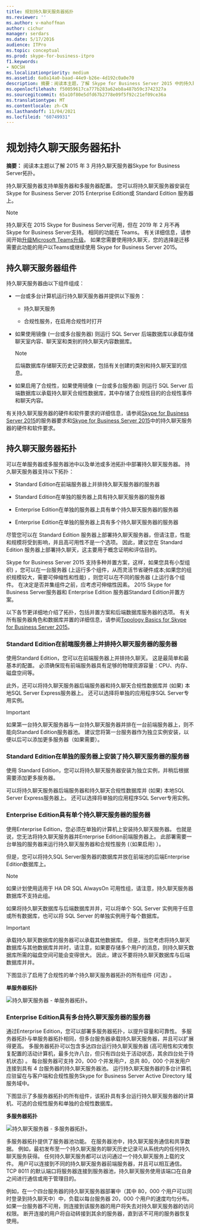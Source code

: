 ```yaml
---
title: 规划持久聊天服务器拓扑
ms.reviewer: ''
ms.author: v-mahoffman
author: cichur
manager: serdars
ms.date: 5/17/2016
audience: ITPro
ms.topic: conceptual
ms.prod: skype-for-business-itpro
f1.keywords:
- NOCSH
ms.localizationpriority: medium
ms.assetid: 6a0a14a0-baad-44e9-b26e-4d192c0a0e70
description: 摘要：阅读本主题，了解 Skype for Business Server 2015 中的持久聊天服务器组件和拓扑。
ms.openlocfilehash: f50059617ca777b283a62eb8a487b59c3742327a
ms.sourcegitcommit: 65a10f80e5dfd67b2778e09f5f92c21ef09ce36a
ms.translationtype: MT
ms.contentlocale: zh-CN
ms.lasthandoff: 11/04/2021
ms.locfileid: "60749931"
---
```

# <a name="plan-persistent-chat-server-topology"></a>规划持久聊天服务器拓扑
 
**摘要：** 阅读本主题以了解 2015 年 3 月持久聊天服务器Skype for Business Server拓扑。
  
持久聊天服务器支持单服务器和多服务器配置。 您可以将持久聊天服务器安装在 Skype for Business Server 2015 Enterprise Edition或 Standard Edition 服务器上。 

> [!NOTE] 
> 持久聊天在 2015 Skype for Business Server可用，但在 2019 年 2 月不再Skype for Business Server支持。 相同的功能在 Teams。 有关详细信息，请参阅开始[升级Microsoft Teams升级](/microsoftteams/upgrade-start-here)。 如果您需要使用持久聊天，您的选择是迁移需要此功能的用户以Teams或继续使用 Skype for Business Server 2015。 
  
## <a name="persistent-chat-server-components"></a>持久聊天服务器组件

持久聊天服务器由以下组件组成：
  
- 一台或多台计算机运行持久聊天服务器并提供以下服务：
    
  - 持久聊天服务
    
  - 合规性服务，在启用合规性时打开
    
- 如果使用镜像 (一台或多台服务器) 则运行 SQL Server 后端数据库以承载存储聊天室内容、聊天室和类别的持久聊天内容数据库。
    
    > [!NOTE]
    > 后端数据库存储聊天历史记录数据，包括有关创建的类别和持久聊天室的信息。 
  
- 如果启用了合规性，如果使用镜像 (一台或多台服务器) 则运行 SQL Server 后端数据库以承载持久聊天合规性数据库，其中存储了合规性目的的合规性事件和聊天内容。
    
有关持久聊天服务器的硬件和软件要求的详细信息，请参阅[Skype for Business Server 2015](../../plan-your-deployment/requirements-for-your-environment/server-requirements.md)的服务器要求和[Skype for Business Server 2015](hardware-and-software-requirements.md)中的持久聊天服务器的硬件和软件要求。 
  
## <a name="persistent-chat-server-topologies"></a>持久聊天服务器拓扑

可以在单服务器或多服务器池中以及单池或多池拓扑中部署持久聊天服务器。 持久聊天服务器支持以下拓扑：
  
-  Standard Edition在前端服务器上并排持久聊天服务器的服务器
    
-  Standard Edition在单独的服务器上具有持久聊天服务器的服务器
    
-  Enterprise Edition在单独的服务器上具有单个持久聊天服务器的服务器
    
-  Enterprise Edition在单独的服务器上具有多个持久聊天服务器的服务器
    
尽管您可以在 Standard Edition 服务器上部署持久聊天服务器，但请注意，性能和规模将受到影响，并且高可用性不是一个选项。 因此，建议您在 Standard Edition 服务器上部署持久聊天，这主要用于概念证明和评估目的。 
  
Skype for Business Server 2015 支持多种并置方案，这样，如果您具有小型组织) ，您可以在一台服务器 (上运行多个组件，从而灵活节省硬件成本;如果您的组织规模较大，需要可伸缩性和性能) ，则您可以在不同的服务器 (上运行各个组件。 在决定是否并集组件之前，应考虑可伸缩性因素。 2015 Skype for Business Server服务器和 Enterprise Edition 服务器Standard Edition并置方案。 
  
以下各节更详细地介绍了拓扑，包括并置方案和后端数据库服务器的选项。 有关所有服务器角色和数据库并置的详细信息，请参阅[Topology Basics for Skype for Business Server 2015](../../plan-your-deployment/topology-basics/topology-basics.md)。
  
### <a name="standard-edition-server-with-persistent-chat-server-collocated-on-the-front-end-server"></a>Standard Edition在前端服务器上并排持久聊天服务器的服务器

使用Standard Edition，您可以在前端服务器上并排持久聊天。 这是最简单和最基本的配置。 必须确保现有前端服务器具有足够的物理资源容量：CPU、内存、磁盘空间等。
  
此外，还可以将持久聊天服务器后端服务器和持久聊天合规性数据库并 (如果) 本地SQL Server Express服务器上。 还可以选择将单独的应用程序SQL Server专用实例。 
  
> [!IMPORTANT]
> 如果第一台持久聊天服务器与一台持久聊天服务器并排在一台前端服务器上，则不能向Standard Edition服务器池。 建议您将第一台服务器作为独立实例安装，以便以后可以添加更多服务器（如果需要）。 
  
### <a name="standard-edition-server-with-persistent-chat-server-installed-on-a-separate-server"></a>Standard Edition在单独的服务器上安装了持久聊天服务器的服务器

使用 Standard Edition，您可以将持久聊天服务器安装为独立实例，并稍后根据需要添加更多服务器。 
  
可以将持久聊天服务器后端服务器和持久聊天合规性数据库并 (如果) 本地SQL Server Express服务器上。 还可以选择将单独的应用程序SQL Server专用实例。 
  
### <a name="enterprise-edition-server-with-a-single-persistent-chat-server"></a>Enterprise Edition具有单个持久聊天服务器的服务器

使用Enterprise Edition，您必须在单独的计算机上安装持久聊天服务器。 也就是说，您无法将持久聊天服务器并Enterprise Edition前端服务器上。 此部署需要一台单独的服务器来运行持久聊天服务器和合规性服务 (（如果启用) ）。
  
但是，您可以将持久SQL Server服务器的数据库并放在前端池的后端Enterprise Edition数据库上。
  
> [!NOTE]
> 如果计划使用适用于 HA DR SQL AlwaysOn 可用性组，请注意，持久聊天服务器数据库不支持此组。 
  
如果将持久聊天数据库与后端数据库并并，可以将单个 SQL Server 实例用于任意或所有数据库，也可以将 SQL Server 的单独实例用于每个数据库。
  
> [!IMPORTANT]
> 承载持久聊天数据库的服务器可以承载其他数据库。 但是，当您考虑将持久聊天数据库与其他数据库并并时，请注意，如果要存储多个用户的消息，则持久聊天数据库所需的磁盘空间可能会变得很大。 因此，建议不要将持久聊天数据库与后端数据库并并。 
  
下图显示了启用了合规性的单个持久聊天服务器拓扑的所有组件 (可选) 。
  
**单服务器拓扑**

![持久聊天服务器 - 单服务器拓扑。](../../media/e1b39c28-8a4d-4c03-983b-4392889c2d14.png)
  
### <a name="enterprise-edition-server-with-multiple-persistent-chat-servers"></a>Enterprise Edition具有多台持久聊天服务器的服务器

通过Enterprise Edition，您可以部署多服务器拓扑，以提升容量和可靠性。 多服务器拓扑与单服务器拓扑相同，但多台服务器承载持久聊天服务器，并且可以扩展得更高。 多服务器拓扑可以包含多达四台运行持久聊天服务器 (高可用性和灾难恢复配置的活动计算机，最多允许八台，但只有四台处于活动状态，其余四台处于待机状态) 。 每台服务器可支持 20，000 个并发用户，总共 80，000 个并发用户连接到具有 4 台服务器的持久聊天服务器池。 运行持久聊天服务器的多台计算机应驻留在与客户端和合规性服务Skype for Business Server Active Directory 域服务域中。
  
下图显示了多服务器拓扑的所有组件，该拓扑具有多台运行持久聊天服务器的计算机、可选的合规性服务和单独的合规性数据库。
  
**多服务器拓扑**

![持久聊天服务器 - 多服务器拓扑。](../../media/8fc20997-7acc-46ea-8dea-11239ffd9458.png)
  
多服务器拓扑提供了服务器池功能。 在服务器池中，持久聊天服务通信和共享数据。 例如，最初发布至一个持久聊天服务的聊天历史记录可从系统内的任何持久聊天服务获得。 任何持久聊天服务都可以访问通过一个持久聊天服务上载的文件。 用户可以连接到不同的持久聊天服务器前端服务器，并且可以相互通信。 TCP 8011 的默认端口将服务器连接到服务器池，持久聊天服务使用该端口在自身之间进行通信或用于管理目的。
  
例如，在一个四台服务器的持久聊天服务器部署中（其中 80，000 个用户可以同时登录到持久聊天中）中，负载以每台服务器 20，000 个用户的速度均匀分布。 如果一台服务器不可用，则连接到该服务器的用户将失去对持久聊天服务器的访问权限。 断开连接的用户将自动转接到其余的服务器，直到该不可用的服务器恢复使用。 
  

